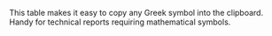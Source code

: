 This table makes it easy to copy any Greek symbol into the clipboard. 
Handy for technical reports requiring mathematical symbols.
